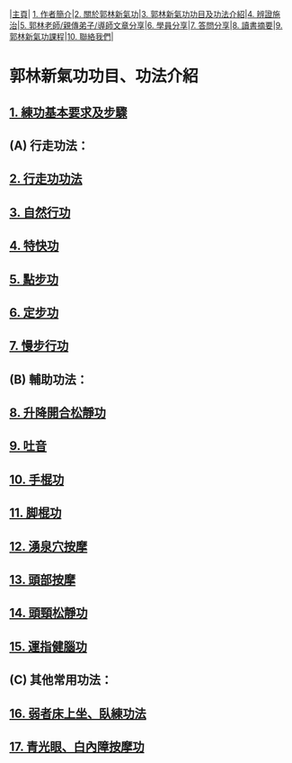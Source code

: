 |[主頁](/README.md)| [1. 作者簡介](/a10.md)|[2. 關於郭林新氣功](/a1.md)|[3. 郭林新氣功功目及功法介紹](/a2.md)|[4. 辨證施治](/a3.md)|[5. 郭林老師/親傳弟子/導師文章分享](/a5.md)|[6. 學員分享](/a6.md)|[7. 答問分享](/a7.md)|[8. 讀書摘要](/a4.md)|[9. 郭林新氣功課程](/郭林新氣功課程.md)|[10. 聯絡我們](/a9.md)|

# **郭林新氣功功目、功法介紹**  

## [1. 練功基本要求及步驟](/練功步驟.md)  
 
## (A) 行走功法：

## [2. 行走功功法](/行走功.md)

## [3. 自然行功](/自然行功.md)  

## [4. 特快功](/風呼吸法快功.md)  

## [5. 點步功](/點步功.md)

## [6. 定步功](/定步功.md)

## [7. 慢步行功](//慢步行功.md)

## (B) 輔助功法：

## [8. 升降開合松靜功](/升降開合松靜功.md)

## [9. 吐音](/吐音.md) 

## [10. 手棍功](/手棍功.md)  

## [11. 脚棍功](//脚棍功.md) 

## [12. 湧泉穴按摩](/湧泉穴按摩.md)

## [13. 頭部按摩](/頭部按摩.md)  

## [14. 頭頸松靜功](/頭頸松靜功.md)  

## [15. 運指健腦功](/運指健腦功.md) 

## (C) 其他常用功法：

## [16. 弱者床上坐、臥練功法](/床上1.md) 

## [17. 青光眼、白內障按摩功](/青光眼1.md)

 







